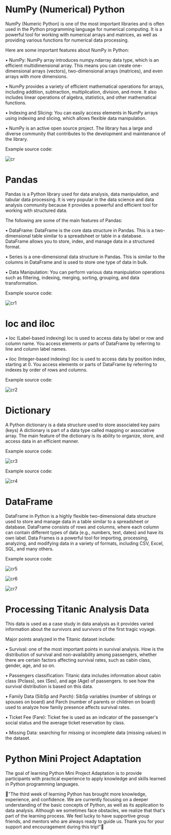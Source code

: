 # NumPy (Numerical) Python

NumPy (Numeric Python) is one of the most important libraries and is often used in the Python programming language for numerical computing. It is a powerful tool for working with numerical arrays and matrices, as well as providing various functions for numerical data processing.

Here are some important features about NumPy in Python:

• NumPy: NumPy array introduces numpy.ndarray data type, which is an efficient multidimensional array. This means you can create one-dimensional arrays (vectors), two-dimensional arrays (matrices), and even arrays with more dimensions.

• NumPy provides a variety of efficient mathematical operations for arrays, including addition, subtraction, multiplication, division, and more. It also includes linear operations of algebra, statistics, and other mathematical functions.

• Indexing and Slicing: You can easily access elements in NumPy arrays using indexing and slicing, which allows flexible data manipulation.

• NumPy is an active open source project. The library has a large and diverse community that contributes to the development and maintenance of the library.

Example source code:

![cr](https://github.com/DanielAdless/Third-Week-Python/assets/145754190/abcd13c8-1121-4b11-a556-28da58baa651)


# Pandas

Pandas is a Python library used for data analysis, data manipulation, and tabular data processing. It is very popular in the data science and data analysis community because it provides a powerful and efficient tool for working with structured data.

The following are some of the main features of Pandas:

• DataFrame: DataFrame is the core data structure in Pandas. This is a two-dimensional table similar to a spreadsheet or table in a database. DataFrame allows you to store, index, and manage data in a structured format.

• Series is a one-dimensional data structure in Pandas. This is similar to the columns in DataFrame and is used to store one type of data in bulk.

• Data Manipulation: You can perform various data manipulation operations such as filtering, indexing, merging, sorting, grouping, and data transformation.

Example source code:

![cr1](https://github.com/DanielAdless/Third-Week-Python/assets/145754190/d9bfb3d0-e5ec-4bbd-b2c3-6fb0a78bd8cc)



# loc and iloc

• loc (Label-based indexing)
loc is used to access data by label or row and column name.
You access elements or parts of DataFrame by referring to line and column label names.

• iloc (Integer-based indexing)
iloc is used to access data by position index, starting at 0.
You access elements or parts of DataFrame by referring to indexes by order of rows and columns.

Example source code:

![cr2](https://github.com/DanielAdless/Third-Week-Python/assets/145754190/83ebfebe-93d7-4efe-8ae2-edda42df8005)


# Dictionary 

A Python dictionary is a data structure used to store associated key pairs (keys) A dictionary is part of a data type called mapping or associative array. The main feature of the dictionary is its ability to organize, store, and access data in an efficient manner.

Example source code:

![cr3](https://github.com/DanielAdless/Third-Week-Python/assets/145754190/0cc3f8a8-7486-4f01-879e-3d2de03f73d0)


Example source code:

![cr4](https://github.com/DanielAdless/Third-Week-Python/assets/145754190/111c7c78-ba61-406f-975c-169650e78e8c)


# DataFrame 

DataFrame in Python is a highly flexible two-dimensional data structure used to store and manage data in a table similar to a spreadsheet or database. DataFrame consists of rows and columns, where each column can contain different types of data (e.g., numbers, text, dates) and have its own label. Data Frames is a powerful tool for importing, processing, analyzing, and modifying data in a variety of formats, including CSV, Excel, SQL, and many others.

Example source code:

![cr5](https://github.com/DanielAdless/Third-Week-Python/assets/145754190/40705206-4934-4e7e-826b-cf3170504dff)


![cr6](https://github.com/DanielAdless/Third-Week-Python/assets/145754190/e5e38af5-19a0-4528-85b2-05a2494c22f2)


![cr7](https://github.com/DanielAdless/Third-Week-Python/assets/145754190/0583d094-0394-4a34-9351-7a7c19ec3ed7)



# Processing Titanic Analysis Data

This data is used as a case study in data analysis as it provides varied information about the survivors and survivors of the first tragic voyage.


Major points analyzed in the Titanic dataset include:

• Survival: one of the most important points in survival analysis. How is the distribution of survival and non-availability among passengers, whether there are certain factors affecting survival rates, such as cabin class, gender, age, and so on.

• Passengers classification: Titanic data includes information about cabin class (Pclass), sex (Sex), and age (Age) of passengers. to see how the survival distribution is based on this data.

• Family Data (SibSp and Parch): SibSp variables (number of siblings or spouses on board) and Parch (number of parents or children on board) used to analyze how family presence affects survival rates.

• Ticket Fee (Fare): Ticket fee is used as an indicator of the passenger's social status and the average ticket reservation by class.

• Missing Data: searching for missing or incomplete data (missing values) in the dataset.


# Python Mini Project Adaptation

The goal of learning Python Mini Project Adaptation is to provide participants with practical experience to apply knowledge and skills learned in Python programming languages.






🙌"The third week of learning Python has brought more knowledge, experience, and confidence. We are currently focusing on a deeper understanding of the basic concepts of Python, as well as its application to data analysis. Although we sometimes face obstacles, we realize that that's part of the learning process. We feel lucky to have supportive group friends, and mentors who are always ready to guide us. Thank you for your support and encouragement during this trip!"🚀



